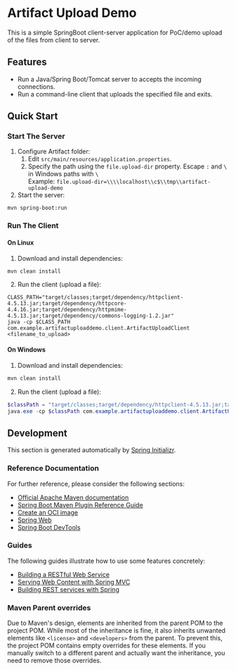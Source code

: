 # Artifact Upload Demo

This is a simple SpringBoot client-server application for PoC/demo upload of the files from client to server.

## Features

* Run a Java/Spring Boot/Tomcat server to accepts the incoming connections.
* Run a command-line client that uploads the specified file and exits. 

## Quick Start

### Start The Server

1. Configure Artifact folder:
   1. Edit `src/main/resources/application.properties`.
   2. Specify the path using the `file.upload-dir` property. Escape `:` and `\` in Windows paths with `\`  
      Example: `file.upload-dir=\\\\localhost\\c$\\tmp\\artifact-upload-demo`
2. Start the server:

```Shell
mvn spring-boot:run
```

### Run The Client

#### On Linux

1. Download and install dependencies:

```Shell
mvn clean install
```

2. Run the client (upload a file):

```Shell
CLASS_PATH="target/classes;target/dependency/httpclient-4.5.13.jar;target/dependency/httpcore-4.4.16.jar;target/dependency/httpmime-4.5.13.jar;target/dependency/commons-logging-1.2.jar"
java -cp $CLASS_PATH com.example.artifactuploaddemo.client.ArtifactUploadClient <filename_to_upload>
```

#### On Windows

1. Download and install dependencies:

```PowerShell
mvn clean install
```

2. Run the client (upload a file):

```PowerShell
$classPath = "target/classes;target/dependency/httpclient-4.5.13.jar;target/dependency/httpcore-4.4.16.jar;target/dependency/httpmime-4.5.13.jar;target/dependency/commons-logging-1.2.jar"
java.exe -cp $classPath com.example.artifactuploaddemo.client.ArtifactUploadClient <filename_to_upload>
```

## Development

This section is generated automatically by [Spring Initializr](https://start.spring.io/).

### Reference Documentation
For further reference, please consider the following sections:

* [Official Apache Maven documentation](https://maven.apache.org/guides/index.html)
* [Spring Boot Maven Plugin Reference Guide](https://docs.spring.io/spring-boot/3.3.2/maven-plugin)
* [Create an OCI image](https://docs.spring.io/spring-boot/3.3.2/maven-plugin/build-image.html)
* [Spring Web](https://docs.spring.io/spring-boot/docs/3.3.2/reference/htmlsingle/index.html#web)
* [Spring Boot DevTools](https://docs.spring.io/spring-boot/docs/3.3.2/reference/htmlsingle/index.html#using.devtools)

### Guides
The following guides illustrate how to use some features concretely:

* [Building a RESTful Web Service](https://spring.io/guides/gs/rest-service/)
* [Serving Web Content with Spring MVC](https://spring.io/guides/gs/serving-web-content/)
* [Building REST services with Spring](https://spring.io/guides/tutorials/rest/)

### Maven Parent overrides

Due to Maven's design, elements are inherited from the parent POM to the project POM.
While most of the inheritance is fine, it also inherits unwanted elements like `<license>` and `<developers>` from the parent.
To prevent this, the project POM contains empty overrides for these elements.
If you manually switch to a different parent and actually want the inheritance, you need to remove those overrides.

